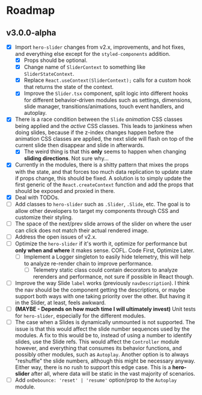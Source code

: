 # Roadmap

## v3.0.0-alpha

- [x] Import `hero-slider` changes from v2.x, improvements, and hot fixes, and everything else except for the `styled-components` addition.
  - [x] Props should be optional.
  - [x] Change name of `SliderContext` to something like `SliderStateContext`.
  - [x] Replace `React.useContext(SliderContext);` calls for a custom hook that returns the state of the context.
  - [x] Improve the `Slider.tsx` component, split logic into different hooks for different behavior-driven modules such as settings, dimensions, slide manager, transitions/animations, touch event handlers, and autoplay.
- [x] There is a race condition between the `Slide` *animation* CSS classes being applied and the *active* CSS classes. This leads to jankiness when doing slides, because if the z-index changes happen before the animation CSS classes are applied, the next slide will flash on top of the current slide then disappear and slide in afterwards.
  - [x] The weird thing is that this **only** seems to happen when changing **sliding directions**. Not sure why...
- [x] Currently in the modules, there is a shitty pattern that mixes the props with the state, and that forces too much data replication to update state if props change, this should be fixed. A solution is to simply update the first generic of the `React.createContext` function and add the props that should be exposed and proxied in there.
- [x] Deal with TODOs.
- [ ] Add classes to `hero-slider` such as `.Slider`, `.Slide`, etc. The goal is to allow other developers to target my components through CSS and customize their styling.
- [ ] The space of the next/prev slide arrows of the slider on where the user can click does not match their actual rendered image.
- [ ] Address the open issues of v2.x.
- [ ] Optimize the `hero-slider` if it's worth it, optimize for performance but **only when and where** it makes sense. COFL. Code First, Optimize Later.
  - [ ] Implement a Logger singleton to easily hide telemetry, this will help to analyze re-render chain to improve performance.
    - [ ] Telemetry static class could contain decorators to analyze rerenders and performance, not sure if possible in React though.
- [ ] Improve the way Slide `label` works (previously `navDescription`). I think the nav should be the component getting the descriptions, or maybe support both ways with one taking priority over the other. But having it in the Slider, at least, feels awkward.
- [ ] **(MAYBE - Depends on how much time I will ultimately invest)** Unit tests for `hero-slider`, especially for the different modules.
- [ ] The case when a Slides is dynamically unmounted is not supported. The issue is that this would affect the slide number sequences used by the modules. A fix to this would be to, instead of using a number to identify slides, use the Slide refs. This would affect the `Controller` module however, and everything that consumes its behavior functions, and possibly other modules, such as `Autoplay`. Another option is to always "reshuffle" the slide numbers, although this might be necessary anyway. Either way, there is no rush to support this edge case. This is a **hero-slider** after all, where data will be static in the vast majority of scenarios.
- [ ] Add `onDebounce: 'reset' | 'resume'` option/prop to the `Autoplay` module.
